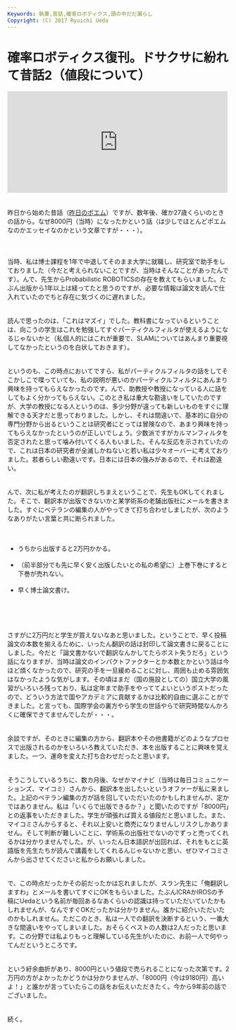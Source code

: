 ```yaml
---
Keywords: 執筆,昔話,確率ロボティクス,頭の中だだ漏らし
Copyright: (C) 2017 Ryuichi Ueda
---
```


# 確率ロボティクス復刊。ドサクサに紛れて昔話2（値段について）
<iframe marginwidth="0" marginheight="0" src="http://b.hatena.ne.jp/entry.parts?url=https%3A%2F%2Fbook.mynavi.jp%2Fec%2Fproducts%2Fdetail%2Fid%3D37337" scrolling="no" frameborder="0" height="230" width="500"><div class="hatena-bookmark-detail-info"><a href="https://book.mynavi.jp/ec/products/detail/id=37337">【先行予約】確率ロボティクス | マイナビブックス</a><a href="http://b.hatena.ne.jp/entry/s/book.mynavi.jp/ec/products/detail/id=37337">はてなブックマーク - 【先行予約】確率ロボティクス | マイナビブックス</a></div></iframe><br />
<br />
<br />
昨日から始めた昔話（<a href="http://blog.ueda.asia/?p=5337" title="確率ロボティクス復刊。ドサクサに紛れて昔話">昨日のポエム</a>）ですが、数年後、確か27歳くらいのときの話から。なぜ8000円（当時）になったかという話（は少しでほとんどポエムなのかエッセイなのかという文章ですが・・・）。<br />
<br />
<!--more--><br />
<br />
当時、私は博士課程を1年で中退してそのまま大学に就職し、研究室で助手をしておりました（今だと考えられないことですが、当時はそんなことがあったんです）。んで、先生からProbabilistic ROBOTICSの存在を教えてもらいました。たぶん出版から1年以上は経ってたと思うのですが、必要な情報は論文を読んで仕入れていたのでちと存在に気づくのに遅れました。<br />
<br />
<br />
読んで思ったのは、「これはマズイ」でした。教科書になっているということは、向こうの学生はこれを勉強してすぐパーティクルフィルタが使えるようになるじゃないかと（私個人的にはこれが重要で、SLAMについてはあんまり重要視してなかったというのを白状しておきます）。<br />
<br />
<br />
というのも、この時点においてですら、私がパーティクルフィルタの話をしてそこかしこで喋っていても、私の説明が悪いのかパーティクルフィルタにあんまり興味を持ってもらえなかったのです。んで、助教授や教授になっている人に話をしてもよく分かってもらえない。このとき私は重大な勘違いをしていたのですが、大学の教授になる人というのは、多少分野が違っても新しいものをすぐに理解できる天才だと思っておりました。しかし、それは間違いで、基本的に自分の専門分野から出るということは研究者にとっては冒険なので、あまり興味を持ってもらえなかったというのが正しいでしょう。少数派ですがカルマンフィルタを否定されたと思って噛み付いてくる人もいました。そんな反応を示されていたので、これは日本の研究者が全滅しかねないと若い私は少々オーバーに考えておりました。若者らしい勘違いです。日本には日本の強みがあるので、それは勘違い。<br />
<br />
<br />
んで、次に私が考えたのが翻訳しちまえということで、先生もOKしてくれました。そこで、翻訳本が出版できないかと某学術系の老舗出版社にメールを書きました。すぐにベテランの編集の人がやってきて打ち合わせしましたが、次のようなありがたい言葉と共に断られました。<br />
<br />
<ul><br />
 <li>うちから出版すると2万円かかる。</li><br />
 <li>（前半部分でも先に早く安く出版したいとの私の希望に）上巻下巻にすると下巻が売れない。</li><br />
 <li>早く博士論文書け。</li><br />
</ul><br />
<br />
<br />
さすがに2万円だと学生が買えないなあと思いました。ということで、早く投稿論文の本数を揃えるために、いったん翻訳の話は封印して論文書きに戻ることにしました。今だと「論文書かないで翻訳なんかしてたらポスト失うだろ」という話になりますが、当時は論文のインパクトファクターとか本数とかという話は今ほど煩くなかったので、研究の手を一旦緩めることに対し、周囲も止める雰囲気はなかったような気がします。その頃はまだ（国の施設としての）国立大学の風習がいろいろ残っており、私は定年まで助手をやっててよいというポストだったので、どういう方法で国やアカデミアに貢献するかは比較的自由に選ぶことができました。と言っても、国際学会の裏方やら学生の世話やらで研究時間なんかろくに確保できてませんでしたが・・・。<br />
<br />
<br />
余談ですが、そのときに編集の方から、翻訳本やその他書籍がどのようなプロセスで出版されるのかをいろいろ教えていただき、本を出版することに興味を覚えました。一つ、運命を変えた打ち合わせだったと思います。<br />
<br />
<br />
そうこうしているうちに、数カ月後、なぜかマイナビ（当時は毎日コミュニケーションズ、マイコミ）さんから、翻訳本を出したいというオファーが私に来ました。上記のベテラン編集の方が話を回していただいたのかもしれませんが、定かではありません。私は「いくらで出版できるか？」と聞いたのですが「8000円」との返事をいただきました。学生が頑張れば買える値段だと思いました。また、マイコミさんからすると、それ以上安いと商売になりませんしリスクしかありません。そして判断が難しいことに、学術系の出版社でないのでずっと売ってくれるかは分かりませんでした。が、いったん日本語訳が出回れば、それをもとに英語版を先生たちが読んで講義をしてくれるんじゃないかと思い、ぜひマイコミさんから出させてくださいと私からお願いしました。<br />
<br />
<br />
で、この時点だったかその前だったかは忘れましたが、スラン先生に「俺翻訳しますわ」とメールを書いてすぐにOKをもらいました。たぶんICRAかIROSの予稿にUedaという名前が毎回あるなあくらいの認識は持っていただいていたかもしれませんが、なんですぐOKだったかは分かりません。誰かに紹介いただいたのかもしれません。ただこのとき、私は一人での翻訳を決断するという、一番大きな間違いをやってしまいました。おそらくベストの人数は2人だったと思います。この分野では私よりもっと理解している先生がいたのに、お前一人で何やってんだというところです。<br />
<br />
<br />
という紆余曲折があり、8000円という値段で売られることになった次第です。2万円の方がよかったかどうかは分かりませんが、「8000円（今は9180円）高いよ！」と誰かが言っていたらこの話をお伝えいただきたく。今から9年前の話でございました。<br />
<br />
<br />
続く。
